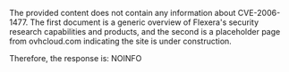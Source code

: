 The provided content does not contain any information about CVE-2006-1477. The first document is a generic overview of Flexera's security research capabilities and products, and the second is a placeholder page from ovhcloud.com indicating the site is under construction.

Therefore, the response is: NOINFO